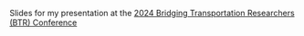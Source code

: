 
Slides for my presentation at the [2024 Bridging Transportation Researchers (BTR) Conference](https://bridgingtransport.org/conference-program-2024/)

